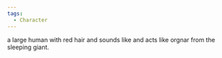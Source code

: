 ```yaml
---
tags:
  - Character
---
```

a large human with red hair and sounds like and acts like orgnar from the sleeping giant.
